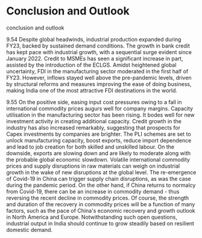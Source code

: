 # Conclusion and Outlook

conclusion and outlook

9.54 Despite  global  headwinds,  industrial  production  expanded  during  FY23,  backed  by sustained demand conditions. The growth in bank credit has kept pace with industrial growth, with a sequential surge evident since January 2022. Credit to MSMEs has seen a significant increase in part, assisted by the introduction of the ECLGS.  Amidst heightened global uncertainty, FDI in the manufacturing sector moderated in the first half of FY23. However, inflows stayed well above the pre-pandemic levels, driven by structural reforms and measures improving the ease of doing business, making India one of the most attractive FDI destinations in the world.

9.55 On the positive side, easing input cost pressures owing to a fall in international commodity prices augurs well for company margins. Capacity utilisation in the manufacturing sector has been rising. It bodes well for new investment activity in creating additional capacity. Credit growth in the industry has also increased remarkably, suggesting that prospects for Capex investments by companies are brighter. The PLI schemes are set to unlock manufacturing capacity, boost exports, reduce import dependence and lead to job creation for both skilled and unskilled labour. On the downside, exports are slowing down and are likely to moderate along with the probable global economic slowdown. Volatile international commodity prices and supply disruptions in raw materials  can  weigh  on  industrial  growth  in  the  wake  of  new  disruptions  at  the  global level.  The  re-emergence  of  Covid-19  in  China  can  trigger  supply  chain  disruptions,  as  was the case during the pandemic period. On the other hand, if China returns to normalcy from Covid-19, there can be an increase in commodity demand - thus reversing the recent decline in commodity prices. Of course, the strength and duration of the recovery in commodity prices will be a function of many factors, such as the pace of China's economic recovery and growth outlook in North America and Europe. Notwithstanding such open questions, industrial output in India should continue to grow steadily based on resilient domestic demand.